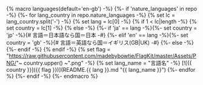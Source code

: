 {% macro languages(default='en-gb') -%}
{%- if 'nature_languages' in repo -%}
    {%- for lang_country in repo.nature_languages -%}
        {% set lc = lang_country.split('-') -%}
        {% set lang = lc[0] -%}
        {% if 1 < lc|length -%}
            {% set country = lc[1] -%}
        {% else -%}
            {%- if   'ja' == lang -%}{%- set country = 'jp' -%}{# 言語＝日本語なら国＝日本 -#}
            {%- elif 'en' == lang -%}{%- set country = 'gb' -%}{# 言語＝英語なら国＝イギリス(GB|UK) -#}
            {%- else -%}{%- endif -%}
        {% endif -%}
        {% set flag = "https://raw.githubusercontent.com/madebybowtie/FlagKit/master/Assets/PNG/"~ country.upper() ~".png" -%}
        {% set lang_name = "言語名" -%}
        [![{{ country }}]({{ flag }})](README.{{ lang }}.md "{{ lang_name }}")
    {%- endfor %}
{%- endif -%}
{%- endmacro %}

